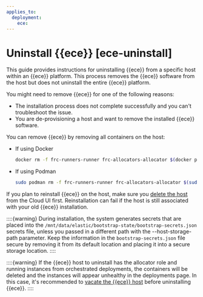 ```yaml
---
applies_to:
  deployment:
    ece: 
---
```


# Uninstall {{ece}} [ece-uninstall]

This guide provides instructions for uninstalling {{ece}} from a specific host within an {{ece}} platform. This process removes the {{ece}} software from the host but does not uninstall the entire {{ece}} platform.

You might need to remove {{ece}} for one of the following reasons:

* The installation process does not complete successfully and you can't troubleshoot the issue.
* You are de-provisioning a host and want to remove the installed {{ece}} software.

You can remove {{ece}} by removing all containers on the host:

* If using Docker

  ```sh
  docker rm -f frc-runners-runner frc-allocators-allocator $(docker ps -a -q); sudo rm -rf /mnt/data/elastic/ && docker ps -a
  ```

* If using Podman

  ```sh
  sudo podman rm -f frc-runners-runner frc-allocators-allocator $(sudo podman ps -a -q); sudo rm -rf /mnt/data/elastic && sudo podman ps -a
  ```

If you plan to reinstall {{ece}} on the host, make sure you [delete the host](../maintenance/ece/delete-ece-hosts.md) from the Cloud UI first. Reinstallation can fail if the host is still associated with your old {{ece}} installation.

::::{warning} 
During installation, the system generates secrets that are placed into the `/mnt/data/elastic/bootstrap-state/bootstrap-secrets.json` secrets file, unless you passed in a different path with the --host-storage-path parameter. Keep the information in the `bootstrap-secrets.json` file secure by removing it from its default location and placing it into a secure storage location.
::::

::::{warning}
If the {{ece}} host to uninstall has the allocator role and running instances from orchestrated deployments, the containers will be deleted and the instances will appear unhealthy in the deployments page. In this case, it's recommended to [vacate the {{ece}} host](/deploy-manage/maintenance/ece/move-nodes-instances-from-allocators) before uninstalling {{ece}}.
::::

